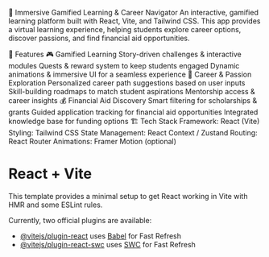🚀 Immersive Gamified Learning & Career Navigator
An interactive, gamified learning platform built with React, Vite, and Tailwind CSS. This app provides a virtual learning experience, helping students explore career options, discover passions, and find financial aid opportunities.

🌟 Features
🎮 Gamified Learning
Story-driven challenges & interactive modules
Quests & reward system to keep students engaged
Dynamic animations & immersive UI for a seamless experience
🎯 Career & Passion Exploration
Personalized career path suggestions based on user inputs
Skill-building roadmaps to match student aspirations
Mentorship access & career insights
💰 Financial Aid Discovery
Smart filtering for scholarships & grants
Guided application tracking for financial aid opportunities
Integrated knowledge base for funding options
🏗️ Tech Stack
Framework: React (Vite)
Styling: Tailwind CSS
State Management: React Context / Zustand
Routing: React Router
Animations: Framer Motion (optional)

# React + Vite

This template provides a minimal setup to get React working in Vite with HMR and some ESLint rules.

Currently, two official plugins are available:

- [@vitejs/plugin-react](https://github.com/vitejs/vite-plugin-react/blob/main/packages/plugin-react/README.md) uses [Babel](https://babeljs.io/) for Fast Refresh
- [@vitejs/plugin-react-swc](https://github.com/vitejs/vite-plugin-react-swc) uses [SWC](https://swc.rs/) for Fast Refresh
